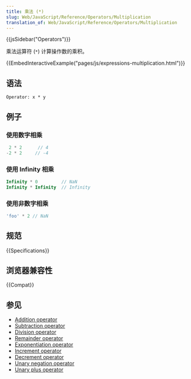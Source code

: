 ```yaml
---
title: 乘法 (*)
slug: Web/JavaScript/Reference/Operators/Multiplication
translation_of: Web/JavaScript/Reference/Operators/Multiplication
---
```

{{jsSidebar("Operators")}}

乘法运算符 (`*`) 计算操作数的乘积。

{{EmbedInteractiveExample("pages/js/expressions-multiplication.html")}}

## 语法

```plain
Operator: x * y
```

## 例子

### 使用数字相乘

```js
 2 * 2      // 4
-2 * 2     // -4
```

### 使用 Infinity 相乘

```js
Infinity * 0         // NaN
Infinity * Infinity  // Infinity
```

### 使用非数字相乘

```js
'foo' * 2 // NaN
```

## 规范

{{Specifications}}

## 浏览器兼容性

{{Compat}}

## 参见

- [Addition operator](https://developer.mozilla.org/en-US/docs/Web/JavaScript/Reference/Operators/Addition)
- [Subtraction operator](https://developer.mozilla.org/en-US/docs/Web/JavaScript/Reference/Operators/Subtraction)
- [Division operator](https://developer.mozilla.org/en-US/docs/Web/JavaScript/Reference/Operators/Division)
- [Remainder operator](https://developer.mozilla.org/en-US/docs/Web/JavaScript/Reference/Operators/Remainder)
- [Exponentiation operator](https://developer.mozilla.org/en-US/docs/Web/JavaScript/Reference/Operators/Exponentiation)
- [Increment operator](https://developer.mozilla.org/en-US/docs/Web/JavaScript/Reference/Operators/Increment)
- [Decrement operator](https://developer.mozilla.org/en-US/docs/Web/JavaScript/Reference/Operators/Decrement)
- [Unary negation operator](https://developer.mozilla.org/en-US/docs/Web/JavaScript/Reference/Operators/Unary_negation)
- [Unary plus operator](https://developer.mozilla.org/en-US/docs/Web/JavaScript/Reference/Operators/Unary_plus)

